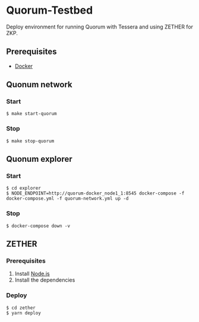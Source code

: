 # Quorum-Testbed

Deploy environment for running Quorum with Tessera and using ZETHER for ZKP.

## Prerequisites

- [Docker](https://docs.docker.com/install/)

## Quonum network

### Start

```
$ make start-quorum
```

### Stop

```
$ make stop-quorum
```

## Quonum explorer

### Start

```
$ cd explorer
$ NODE_ENDPOINT=http://quorum-docker_node1_1:8545 docker-compose -f docker-compose.yml -f quorum-network.yml up -d
```

### Stop

```
$ docker-compose down -v
```

## ZETHER

### Prerequisites

1. Install [Node.js](https://nodejs.org/en/)
2. Install the dependencies

### Deploy

```
$ cd zether
$ yarn deploy
```
